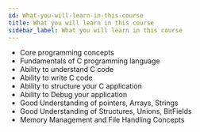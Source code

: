 ```yaml
---
id: What-you-will-learn-in-this-course
title: What you will learn in this course
sidebar_label: What you will learn in this course
---
```


- Core programming concepts
- Fundamentals of C programming language
- Ability to understand C code
- Ability to write C code
- Ability to structure your C application
- Ability to Debug your application
- Good Understanding of pointers, Arrays, Strings
- Good Understanding of Structures, Unions, BitFields
- Memory Management and File Handling Concepts
